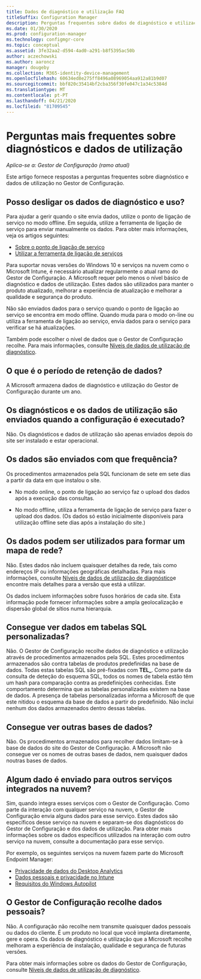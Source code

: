 ```yaml
---
title: Dados de diagnóstico e utilização FAQ
titleSuffix: Configuration Manager
description: Perguntas frequentes sobre dados de diagnóstico e utilização para O Gestor de Configuração
ms.date: 01/30/2020
ms.prod: configuration-manager
ms.technology: configmgr-core
ms.topic: conceptual
ms.assetid: 3fe32aa2-d594-4ad0-a291-b8f5395ac50b
author: aczechowski
ms.author: aaroncz
manager: dougeby
ms.collection: M365-identity-device-management
ms.openlocfilehash: 60634ed8e275ff8496a08969054aa912a81b9d07
ms.sourcegitcommit: bbf820c35414bf2cba356f30fe047c1a34c5384d
ms.translationtype: MT
ms.contentlocale: pt-PT
ms.lasthandoff: 04/21/2020
ms.locfileid: "81709545"
---
```

# <a name="frequently-asked-questions-about-diagnostics-and-usage-data"></a>Perguntas mais frequentes sobre diagnósticos e dados de utilização

*Aplica-se a: Gestor de Configuração (ramo atual)*

Este artigo fornece respostas a perguntas frequentes sobre diagnóstico e dados de utilização no Gestor de Configuração.

## <a name="can-i-turn-off-diagnostic-and-usage-data"></a><a name="bkmk_off"></a>Posso desligar os dados de diagnóstico e uso?

Para ajudar a gerir quando o site envia dados, utilize o ponto de ligação de serviço no modo offline. Em seguida, utilize a ferramenta de ligação de serviço para enviar manualmente os dados. Para obter mais informações, veja os artigos seguintes:

- [Sobre o ponto de ligação de serviço](../../servers/deploy/configure/about-the-service-connection-point.md)
- [Utilizar a ferramenta de ligação de serviços](../../servers/manage/use-the-service-connection-tool.md)

Para suportar novas versões do Windows 10 e serviços na nuvem como o Microsoft Intune, é necessário atualizar regularmente o atual ramo do Gestor de Configuração. A Microsoft requer pelo menos o nível básico de diagnóstico e dados de utilização. Estes dados são utilizados para manter o produto atualizado, melhorar a experiência de atualização e melhorar a qualidade e segurança do produto.

Não são enviados dados para o serviço quando o ponto de ligação ao serviço se encontra em modo offline. Quando muda para o modo on-line ou utiliza a ferramenta de ligação ao serviço, envia dados para o serviço para verificar se há atualizações.

Também pode escolher o nível de dados que o Gestor de Configuração recolhe. Para mais informações, consulte [Níveis de dados de utilização de diagnóstico](levels-overview.md).

## <a name="what-is-the-data-retention-period"></a><a name="bkmk_retention"></a> O que é o período de retenção de dados?

A Microsoft armazena dados de diagnóstico e utilização do Gestor de Configuração durante um ano.

## <a name="is-diagnostics-and-usage-data-sent-when-setup-runs"></a><a name="bkmk_update"></a>Os diagnósticos e os dados de utilização são enviados quando a configuração é executado?

Não. Os diagnósticos e dados de utilização são apenas enviados depois do site ser instalado e estar operacional.

## <a name="how-frequently-is-the-data-sent"></a><a name="bkmk_frequency"></a> Os dados são enviados com que frequência?

Os procedimentos armazenados pela SQL funcionam de sete em sete dias a partir da data em que instalou o site.

- No modo online, o ponto de ligação ao serviço faz o upload dos dados após a execução das consultas.

- No modo offline, utiliza a ferramenta de ligação de serviço para fazer o upload dos dados. (Os dados só estão inicialmente disponíveis para utilização offline sete dias após a instalação do site.)  

## <a name="can-the-data-be-used-to-form-a-network-map"></a><a name="bkmk_network"></a> Os dados podem ser utilizados para formar um mapa de rede?

Não. Estes dados não incluem quaisquer detalhes da rede, tais como endereços IP ou informações geográficas detalhadas. Para mais informações, consulte [Níveis de dados de utilização de diagnóstico](levels-overview.md#bkmk_versions)e encontre mais detalhes para a versão que está a utilizar.

Os dados incluem informações sobre fusos horários de cada site. Esta informação pode fornecer informações sobre a ampla geolocalização e dispersão global de sítios numa hierarquia.

## <a name="can-you-see-data-in-custom-sql-tables"></a><a name="bkmk_tables"></a>Consegue ver dados em tabelas SQL personalizadas?

Não. O Gestor de Configuração recolhe dados de diagnóstico e utilização através de procedimentos armazenados pela SQL. Estes procedimentos armazenados são contra tabelas de produtos predefinidas na base de dados. Todas estas tabelas SQL são pré-fixadas com **TEL_**. Como parte da consulta de deteção do esquema SQL, todos os nomes de tabela estão têm um hash para comparação contra as predefinições conhecidas. Este comportamento determina que as tabelas personalizadas existem na base de dados. A presença de tabelas personalizadas informa a Microsoft de que este nitidou o esquema da base de dados a partir do predefinido. Não inclui nenhum dos dados armazenados dentro dessas tabelas.

## <a name="can-you-see-other-databases"></a><a name="bkmk_databases"></a>Consegue ver outras bases de dados?

Não. Os procedimentos armazenados para recolher dados limitam-se à base de dados do site do Gestor de Configuração. A Microsoft não consegue ver os nomes de outras bases de dados, nem quaisquer dados noutras bases de dados.

## <a name="is-any-data-sent-to-other-integrated-cloud-services"></a><a name="bkmk_cloud"></a>Algum dado é enviado para outros serviços integrados na nuvem?

Sim, quando integra esses serviços com o Gestor de Configuração. Como parte da interação com qualquer serviço na nuvem, o Gestor de Configuração envia alguns dados para esse serviço. Estes dados são específicos desse serviço na nuvem e separam-se dos diagnósticos do Gestor de Configuração e dos dados de utilização. Para obter mais informações sobre os dados específicos utilizados na interação com outro serviço na nuvem, consulte a documentação para esse serviço.

Por exemplo, os seguintes serviços na nuvem fazem parte do Microsoft Endpoint Manager:

- [Privacidade de dados do Desktop Analytics](../../../desktop-analytics/privacy.md)
- [Dados pessoais e privacidade no Intune](https://docs.microsoft.com/intune/protect/privacy-personal-data)
- [Requisitos do Windows Autopilot](https://docs.microsoft.com/windows/deployment/windows-autopilot/windows-autopilot-requirements)

## <a name="does-configuration-manager-collect-any-personal-data"></a><a name="bkmk_personal"></a>O Gestor de Configuração recolhe dados pessoais?

Não. A configuração não recolhe nem transmite quaisquer dados pessoais ou dados do cliente. É um produto no local que você implanta diretamente, gere e opera. Os dados de diagnóstico e utilização que a Microsoft recolhe melhoram a experiência de instalação, qualidade e segurança de futuras versões.

Para obter mais informações sobre os dados do Gestor de Configuração, consulte [Níveis de dados de utilização de diagnóstico](levels-overview.md).
